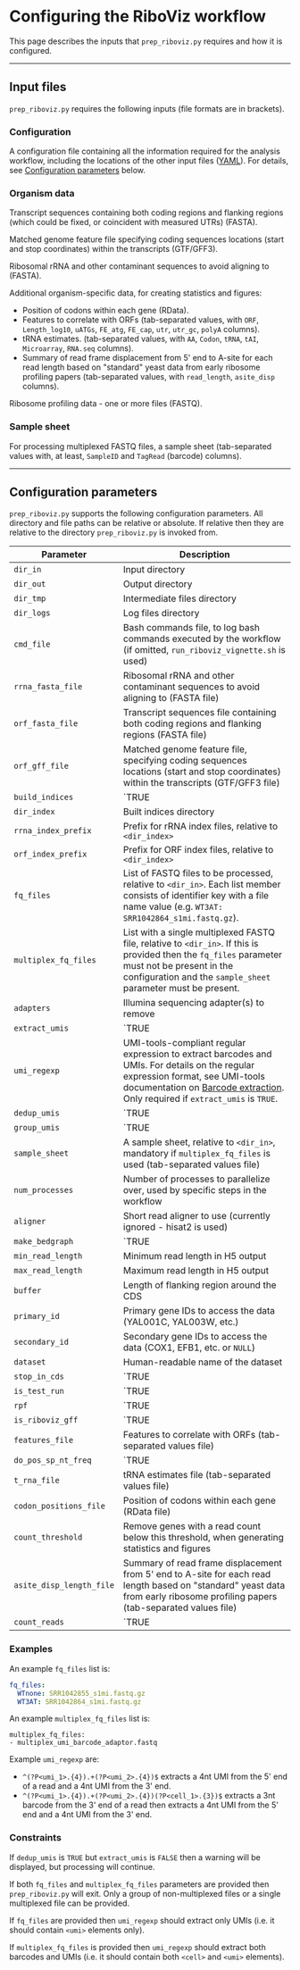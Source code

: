 # Configuring the RiboViz workflow

This page describes the inputs that `prep_riboviz.py` requires and how it is configured.

---

## Input files

`prep_riboviz.py` requires the following inputs (file formats are in brackets).

### Configuration

A configuration file containing all the information required for the analysis workflow, including the locations of the other input files ([YAML](http://www.yaml.org/)). For details, see [Configuration parameters](#configuration-parameters) below.

### Organism data

Transcript sequences containing both coding regions and flanking regions (which could be fixed, or coincident with measured UTRs) (FASTA).

Matched genome feature file  specifying coding sequences locations (start and stop coordinates) within the transcripts (GTF/GFF3).

Ribosomal rRNA and other contaminant sequences to avoid aligning to (FASTA).

Additional organism-specific data, for creating statistics and figures:

* Position of codons within each gene (RData).
* Features to correlate with ORFs (tab-separated values, with `ORF`, `Length_log10`, `uATGs`, `FE_atg`, `FE_cap`, `utr`, `utr_gc`, `polyA` columns).
* tRNA estimates. (tab-separated values, with `AA`, `Codon`, `tRNA`, `tAI`, `Microarray`, `RNA.seq` columns).
* Summary of read frame displacement from 5' end to A-site for each read length based on "standard" yeast data from early ribosome profiling papers (tab-separated values, with `read_length`, `asite_disp` columns).

Ribosome profiling data - one or more files (FASTQ).

### Sample sheet

For processing multiplexed FASTQ files, a sample sheet (tab-separated values with, at least, `SampleID` and `TagRead` (barcode) columns).

---

## Configuration parameters

`prep_riboviz.py` supports the following configuration parameters. All directory and file paths can be relative or absolute. If relative then they are relative to the directory `prep_riboviz.py` is invoked from.

| Parameter | Description |
| --------- | ----------- |
| `dir_in` | Input directory |
| `dir_out` | Output directory |
| `dir_tmp` | Intermediate files directory |
| `dir_logs` | Log files directory |
| `cmd_file` | Bash commands file, to log bash commands executed by the workflow (if omitted, `run_riboviz_vignette.sh` is used) |
| `rrna_fasta_file` | Ribosomal rRNA and other contaminant sequences to avoid aligning to (FASTA file) |
| `orf_fasta_file` | Transcript sequences file containing both coding regions and flanking regions (FASTA file) |
| `orf_gff_file` | Matched genome feature file, specifying coding sequences locations (start and stop coordinates) within the transcripts (GTF/GFF3 file) |
| `build_indices` | `TRUE|FALSE`, rebuild indices from FASTA files? |
| `dir_index` | Built indices directory |
| `rrna_index_prefix` | Prefix for rRNA index files, relative to `<dir_index>` |
| `orf_index_prefix` | Prefix for ORF index files, relative to `<dir_index>` |
| `fq_files` |  List of FASTQ files to be processed, relative to `<dir_in>`. Each list member consists of identifier key with a file name value (e.g. `WT3AT: SRR1042864_s1mi.fastq.gz`). | 
| `multiplex_fq_files` | List with a single multiplexed FASTQ file, relative to `<dir_in>`. If this is provided then the `fq_files` parameter must not be present in the configuration and the `sample_sheet` parameter must be present. |
| `adapters` | Illumina sequencing adapter(s) to remove |
| `extract_umis` | `TRUE|FALSE`, extract UMIs after adapter trimming? |
| `umi_regexp` | UMI-tools-compliant regular expression to extract barcodes and UMIs. For details on the regular expression format, see UMI-tools documentation on [Barcode extraction](https://umi-tools.readthedocs.io/en/latest/reference/extract.html#barcode-extraction). Only required if `extract_umis` is `TRUE`. |
| `dedup_umis` | `TRUE|FALSE`, deduplicate reads using UMI-tools? |
| `group_umis` | `TRUE|FALSE`, summarise UMI groups both pre- and post-deduplication, using UMI-tools? Useful for debugging. |
| `sample_sheet` | A sample sheet, relative to `<dir_in>`, mandatory if `multiplex_fq_files` is used (tab-separated values file) |
| `num_processes` | Number of processes to parallelize over, used by specific steps in the workflow |
| `aligner` | Short read aligner to use (currently ignored - hisat2 is used) |
| `make_bedgraph` | `TRUE|FALSE`, output bedgraph data files in addition to H5 files? |
| `min_read_length` | Minimum read length in H5 output |
| `max_read_length` | Maximum read length in H5 output |
| `buffer` | Length of flanking region around the CDS |
| `primary_id` | Primary gene IDs to access the data (YAL001C, YAL003W, etc.) |
| `secondary_id` | Secondary gene IDs to access the data (COX1, EFB1, etc. or `NULL`) |
| `dataset` | Human-readable name of the dataset |
| `stop_in_cds` | `TRUE|FALSE`, are stop codons part of the CDS annotations in GFF? |
| `is_test_run` | `TRUE|FALSE`, is this a test run? (unused) |
| `rpf` | `TRUE|FALSE`, is the dataset an RPF or mRNA dataset? |
| `is_riboviz_gff` | `TRUE|FALSE`, does the GFF file contain 3 elements per gene - UTR5, CDS, and UTR3? |
| `features_file` | Features to correlate with ORFs (tab-separated values file) |
| `do_pos_sp_nt_freq` | `TRUE|FALSE`, calculate position-specific nucleotide freqeuency? |
| `t_rna_file` | tRNA estimates file (tab-separated values file) |
| `codon_positions_file` | Position of codons within each gene (RData file) |
| `count_threshold` | Remove genes with a read count below this threshold, when generating statistics and figures |
| `asite_disp_length_file` | Summary of read frame displacement from 5' end to A-site for each read length based on "standard" yeast data from early ribosome profiling papers (tab-separated values file) |
| `count_reads` | `TRUE|FALSE`, scan input, temporary and output files and produce counts of reads in each FASTQ, SAM, and BAM file processed? |

### Examples

An example `fq_files` list is:

```yaml
fq_files:
  WTnone: SRR1042855_s1mi.fastq.gz
  WT3AT: SRR1042864_s1mi.fastq.gz
```

An example `multiplex_fq_files` list is:

```
multiplex_fq_files:
- multiplex_umi_barcode_adaptor.fastq
```

Example `umi_regexp` are:

* `^(?P<umi_1>.{4}).+(?P<umi_2>.{4})$` extracts a 4nt UMI from the 5' end of a read and a 4nt UMI from the 3' end.
* `^(?P<umi_1>.{4}).+(?P<umi_2>.{4})(?P<cell_1>.{3})$` extracts a 3nt barcode from the 3' end of a read then extracts a 4nt UMI from the 5' end and a 4nt UMI from the 3' end.

### Constraints

If `dedup_umis` is `TRUE` but `extract_umis` is `FALSE` then a warning will be displayed, but processing will continue.

If both `fq_files` and `multiplex_fq_files` parameters are provided then `prep_riboviz.py` will exit. Only a group of non-multiplexed files or a single multiplexed file can be provided.

If `fq_files` are provided then `umi_regexp` should extract only UMIs (i.e. it should contain `<umi>` elements only).

If `multiplex_fq_files` is provided then `umi_regexp` should extract both barcodes and UMIs (i.e. it should contain both `<cell>` and `<umi>` elements).
